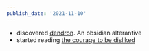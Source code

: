 ```yaml
---
publish_date: '2021-11-10'
---
```

- discovered [dendron](https://www.dendron.so/). An obsidian alterantive
- started reading [the courage to be disliked](https://www.goodreads.com/book/show/43306206-the-courage-to-be-disliked)
